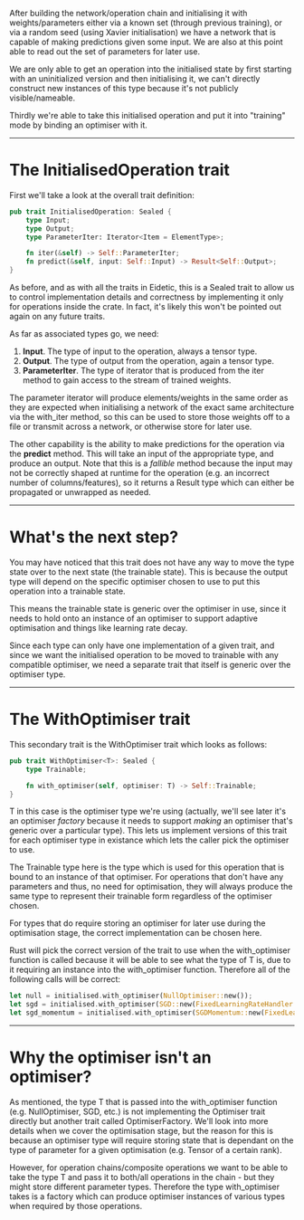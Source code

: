 After building the network/operation chain and initialising it with weights/parameters either via a known set (through previous training), or via a random seed (using Xavier initialisation) we have a network that is capable of making predictions given some input. We are also at this point able to read out the set of parameters for later use.

We are only able to get an operation into the initialised state by first starting with an uninitialized version and then initialising it, we can't directly construct new instances of this type because it's not publicly visible/nameable.

Thirdly we're able to take this initialised operation and put it into "training" mode by binding an optimiser with it.

---
# The InitialisedOperation trait #

First we'll take a look at the overall trait definition:

```rust
pub trait InitialisedOperation: Sealed {
    type Input;
    type Output;
    type ParameterIter: Iterator<Item = ElementType>;

    fn iter(&self) -> Self::ParameterIter;
    fn predict(&self, input: Self::Input) -> Result<Self::Output>;
}
```

As before, and as with all the traits in Eidetic, this is a Sealed trait to allow us to control implementation details and correctness by implementing it only for operations inside the crate. In fact, it's likely this won't be pointed out again on any future traits.

As far as associated types go, we need:

1. **Input**. The type of input to the operation, always a tensor type.
2. **Output**. The type of output from the operation, again a tensor type.
3. **ParameterIter**. The type of iterator that is produced from the iter method to gain access to the stream of trained weights.

The parameter iterator will produce elements/weights in the same order as they are expected when initialising a network of the exact same architecture via the with_iter method, so this can be used to store those weights off to a file or transmit across a network, or otherwise store for later use.

The other capability is the ability to make predictions for the operation via the **predict** method. This will take an input of the appropriate type, and produce an output. Note that this is a *fallible* method because the input may not be correctly shaped at runtime for the operation (e.g. an incorrect number of columns/features), so it returns a Result type which can either be propagated or unwrapped as needed.

---
# What's the next step? #

You may have noticed that this trait does not have any way to move the type state over to the next state (the trainable state). This is because the output type will depend on the specific optimiser chosen to use to put this operation into a trainable state.

This means the trainable state is generic over the optimiser in use, since it needs to hold onto an instance of an optimiser to support adaptive optimisation and things like learning rate decay.

Since each type can only have one implementation of a given trait, and since we want the initialised operation to be moved to trainable with any compatible optimiser, we need a separate trait that itself is generic over the optimiser type.

---
# The WithOptimiser trait #

This secondary trait is the WithOptimiser trait which looks as follows:

```rust
pub trait WithOptimiser<T>: Sealed {
    type Trainable;

    fn with_optimiser(self, optimiser: T) -> Self::Trainable;
}
```

T in this case is the optimiser type we're using (actually, we'll see later it's an optimiser *factory* because it needs to support *making* an optimiser that's generic over a particular type). This lets us implement versions of this trait for each optimiser type in existance which lets the caller pick the optimiser to use.

The Trainable type here is the type which is used for this operation that is bound to an instance of that optimiser. For operations that don't have any parameters and thus, no need for optimisation, they will always produce the same type to represent their trainable form regardless of the optimiser chosen.

For types that do require storing an optimiser for later use during the optimisation stage, the correct implementation can be chosen here.

Rust will pick the correct version of the trait to use when the with_optimiser function is called because it will be able to see what the type of T is, due to it requiring an instance into the with_optimiser function. Therefore all of the following calls will be correct:

```rust
let null = initialised.with_optimiser(NullOptimiser::new());
let sgd = initialised.with_optimiser(SGD::new(FixedLearningRateHandler::new(0.01)));
let sgd_momentum = initialised.with_optimiser(SGDMomentum::new(FixedLearningRateHandler::new(0.01), 0.9));
```

---
# Why the optimiser isn't an optimiser? #

As mentioned, the type T that is passed into the with_optimiser function (e.g. NullOptimiser, SGD, etc.) is not implementing the Optimiser trait directly but another trait called OptimiserFactory. We'll look into more details when we cover the optimisation stage, but the reason for this is because an optimiser type will require storing state that is dependant on the type of parameter for a given optimisation (e.g. Tensor of a certain rank).

However, for operation chains/composite operations we want to be able to take the type T and pass it to both/all operations in the chain - but they might store different parameter types. Therefore the type with_optimiser takes is a factory which can produce optimiser instances of various types when required by those operations.